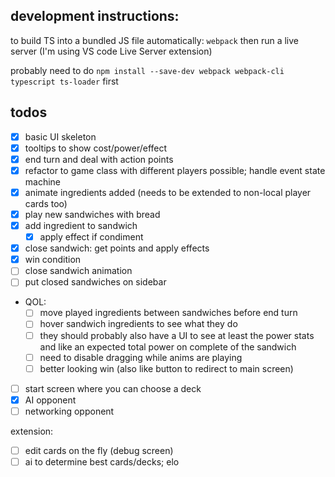 ## development instructions:
to build TS into a bundled JS file automatically: `webpack`
then run a live server (I'm using VS code Live Server extension)

probably need to do `npm install --save-dev webpack webpack-cli typescript ts-loader` first

## todos

- [x] basic UI skeleton
- [x] tooltips to show cost/power/effect
- [x] end turn and deal with action points
- [x] refactor to game class with different players possible; handle event state machine
- [x] animate ingredients added (needs to be extended to non-local player cards too)
- [x] play new sandwiches with bread
- [x] add ingredient to sandwich
  - [x] apply effect if condiment
- [x] close sandwich: get points and apply effects
- [x] win condition
- [ ] close sandwich animation
- [ ] put closed sandwiches on sidebar
- QOL:
  - [ ] move played ingredients between sandwiches before end turn
  - [ ] hover sandwich ingredients to see what they do
  - [ ] they should probably also have a UI to see at least the power stats and like an expected total power on complete of the sandwich
  - [ ] need to disable dragging while anims are playing
  - [ ] better looking win (also like button to redirect to main screen)
- [ ] start screen where you can choose a deck
- [x] AI opponent
- [ ] networking opponent

extension:
- [ ] edit cards on the fly (debug screen)
- [ ] ai to determine best cards/decks; elo
